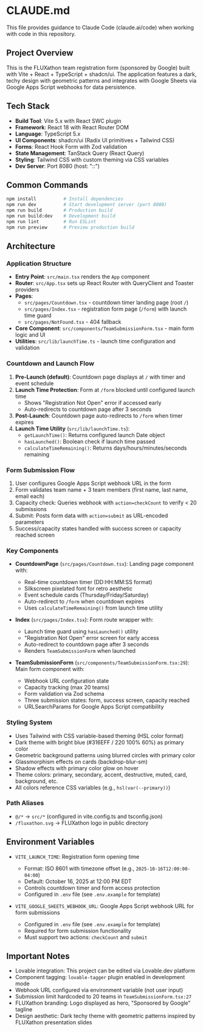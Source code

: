 # CLAUDE.md

This file provides guidance to Claude Code (claude.ai/code) when working with code in this repository.

## Project Overview

This is the FLUXathon team registration form (sponsored by Google) built with Vite + React + TypeScript + shadcn/ui. The application features a dark, techy design with geometric patterns and integrates with Google Sheets via Google Apps Script webhooks for data persistence.

## Tech Stack

- **Build Tool**: Vite 5.x with React SWC plugin
- **Framework**: React 18 with React Router DOM
- **Language**: TypeScript 5.x
- **UI Components**: shadcn/ui (Radix UI primitives + Tailwind CSS)
- **Forms**: React Hook Form with Zod validation
- **State Management**: TanStack Query (React Query)
- **Styling**: Tailwind CSS with custom theming via CSS variables
- **Dev Server**: Port 8080 (host: "::")

## Common Commands

```bash
npm install          # Install dependencies
npm run dev          # Start development server (port 8080)
npm run build        # Production build
npm run build:dev    # Development build
npm run lint         # Run ESLint
npm run preview      # Preview production build
```

## Architecture

### Application Structure

- **Entry Point**: `src/main.tsx` renders the `App` component
- **Router**: `src/App.tsx` sets up React Router with QueryClient and Toaster providers
- **Pages**:
  - `src/pages/Countdown.tsx` - countdown timer landing page (root `/`)
  - `src/pages/Index.tsx` - registration form page (`/form`) with launch time guard
  - `src/pages/NotFound.tsx` - 404 fallback
- **Core Component**: `src/components/TeamSubmissionForm.tsx` - main form logic and UI
- **Utilities**: `src/lib/launchTime.ts` - launch time configuration and validation

### Countdown and Launch Flow

1. **Pre-Launch (default)**: Countdown page displays at `/` with timer and event schedule
2. **Launch Time Protection**: Form at `/form` blocked until configured launch time
   - Shows "Registration Not Open" error if accessed early
   - Auto-redirects to countdown page after 3 seconds
3. **Post-Launch**: Countdown page auto-redirects to `/form` when timer expires
4. **Launch Time Utility** (`src/lib/launchTime.ts`):
   - `getLaunchTime()`: Returns configured launch Date object
   - `hasLaunched()`: Boolean check if launch time passed
   - `calculateTimeRemaining()`: Returns days/hours/minutes/seconds remaining

### Form Submission Flow

1. User configures Google Apps Script webhook URL in the form
2. Form validates team name + 3 team members (first name, last name, email each)
3. Capacity check: Queries webhook with `action=checkCount` to verify < 20 submissions
4. Submit: Posts form data with `action=submit` as URL-encoded parameters
5. Success/capacity states handled with success screen or capacity reached screen

### Key Components

- **CountdownPage** (`src/pages/Countdown.tsx`): Landing page component with:
  - Real-time countdown timer (DD:HH:MM:SS format)
  - Silkscreen pixelated font for retro aesthetic
  - Event schedule cards (Thursday/Friday/Saturday)
  - Auto-redirect to `/form` when countdown expires
  - Uses `calculateTimeRemaining()` from launch time utility

- **Index** (`src/pages/Index.tsx`): Form route wrapper with:
  - Launch time guard using `hasLaunched()` utility
  - "Registration Not Open" error screen for early access
  - Auto-redirect to countdown page after 3 seconds
  - Renders `TeamSubmissionForm` when launched

- **TeamSubmissionForm** (`src/components/TeamSubmissionForm.tsx:29`): Main form component with:
  - Webhook URL configuration state
  - Capacity tracking (max 20 teams)
  - Form validation via Zod schema
  - Three submission states: form, success screen, capacity reached
  - URLSearchParams for Google Apps Script compatibility

### Styling System

- Uses Tailwind with CSS variable-based theming (HSL color format)
- Dark theme with bright blue (#316EFF / 220 100% 60%) as primary color
- Geometric background patterns using blurred circles with primary color
- Glassmorphism effects on cards (backdrop-blur-sm)
- Shadow effects with primary color glow on hover
- Theme colors: primary, secondary, accent, destructive, muted, card, background, etc.
- All colors reference CSS variables (e.g., `hsl(var(--primary))`)

### Path Aliases

- `@/*` → `src/*` (configured in vite.config.ts and tsconfig.json)
- `/fluxathon.svg` → FLUXathon logo in public directory

## Environment Variables

- `VITE_LAUNCH_TIME`: Registration form opening time
  - Format: ISO 8601 with timezone offset (e.g., `2025-10-16T12:00:00-04:00`)
  - Default: October 16, 2025 at 12:00 PM EDT
  - Controls countdown timer and form access protection
  - Configured in `.env` file (see `.env.example` for template)

- `VITE_GOOGLE_SHEETS_WEBHOOK_URL`: Google Apps Script webhook URL for form submissions
  - Configured in `.env` file (see `.env.example` for template)
  - Required for form submission functionality
  - Must support two actions: `checkCount` and `submit`

## Important Notes

- Lovable integration: This project can be edited via Lovable.dev platform
- Component tagging: `lovable-tagger` plugin enabled in development mode
- Webhook URL configured via environment variable (not user input)
- Submission limit hardcoded to 20 teams in `TeamSubmissionForm.tsx:27`
- FLUXathon branding: Logo displayed as hero, "Sponsored by Google" tagline
- Design aesthetic: Dark techy theme with geometric patterns inspired by FLUXathon presentation slides
